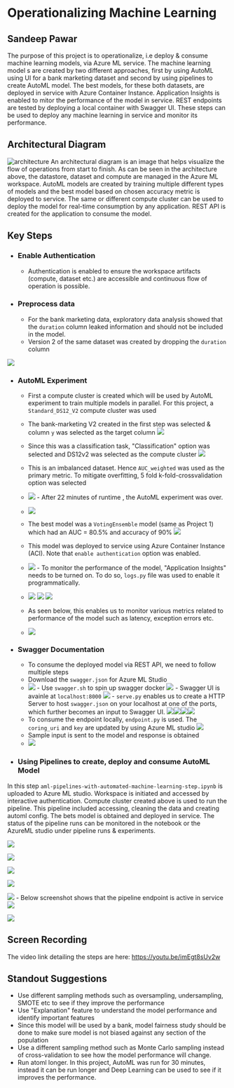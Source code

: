 # Operationalizing Machine Learning
## Sandeep Pawar

The purpose of this project is to operationalize, i.e deploy & consume machine learning models, via Azure ML service. The machine learning model s are created by two different approaches, first by using AutoML using UI for a bank marketing dataset and second by using pipelines to create AutoML model. The best models, for these both datasets, are deployed in service with Azure Container Instance. Application Insights is enabled to mitor the performance of the model in service. REST endpoints are tested by deploying a local container with Swagger UI. These steps can be used to deploy any machine learning in service and monitor its performance. 

## Architectural Diagram
![architecture](https://raw.githubusercontent.com/sapawar4/nd00333_AZMLND_C2/master/starter_files/images/arch.JPG)
An architectural diagram is an image that helps visualize the flow of operations from start to finish. As can be seen in the architecture above, the datastore, dataset and compute are managed in the Azure ML workspace. AutoML models are created by training multiple different types of models and the best model based on chosen accuracy metric is deployed to service. The same or different compute cluster can be used to deploy the model for real-time consumption by any application. REST API is created for the application to consume the model.

## Key Steps
- ### Enable Authentication
	- Authentication is enabled to ensure the workspace artifacts (compute, dataset etc.) are accessible and continuous flow of operation is possible.

- ### Preprocess data
	- For the bank marketing data, exploratory data analysis showed that the `duration` column leaked information and should not be included in the model. 
	- Version 2 of the same dataset was created by dropping the `duration` column
	
![](https://raw.githubusercontent.com/sapawar4/nd00333_AZMLND_C2/master/starter_files/images/image1.png)
- ### AutoML Experiment
	- First a compute cluster is created which will be used by AutoML experiment to train multiple models in parallel. For this project, a `Standard_DS12_V2` compute cluster was used
	- The bank-marketing V2 created in the first step was selected & column `y` was selected as the target column 
	 ![](https://raw.githubusercontent.com/sapawar4/nd00333_AZMLND_C2/master/starter_files/images/image3.png)	 
	- Since this was a classification task, "Classification" option was selected and DS12v2 was selected as the compute cluster
	![](https://raw.githubusercontent.com/sapawar4/nd00333_AZMLND_C2/master/starter_files/images/image4.png)
	- This is an imbalanced dataset. Hence `AUC_weighted` was used as the primary metric. To mitigate overfitting, 5 fold k-fold-crossvalidation option was selected
	- ![](https://raw.githubusercontent.com/sapawar4/nd00333_AZMLND_C2/master/starter_files/images/image6.png)	- After 22 minutes of runtime , the AutoML experiment was over. 

	- ![](https://raw.githubusercontent.com/sapawar4/nd00333_AZMLND_C2/master/starter_files/images/image7.png)
	- The best model was a `VotingEnsemble` model (same as Project 1) which had an AUC = 80.5% and accuracy of 90%
![](https://raw.githubusercontent.com/sapawar4/nd00333_AZMLND_C2/master/starter_files/images/image9.png)
	- This model was deployed to service using Azure Container Instance (ACI). Note that `enable authentication` option was enabled.
	- ![](https://raw.githubusercontent.com/sapawar4/nd00333_AZMLND_C2/master/starter_files/images/image10.png)	- To monitor the performance of the model, "Application Insights" needs to be turned on. To do so, `logs.py` file was used to enable it programmatically. 
	- ![](https://raw.githubusercontent.com/sapawar4/nd00333_AZMLND_C2/master/starter_files/images/image13.png)
![](https://raw.githubusercontent.com/sapawar4/nd00333_AZMLND_C2/master/starter_files/images/image14.png)
![](https://raw.githubusercontent.com/sapawar4/nd00333_AZMLND_C2/master/starter_files/images/image15.png)
	- As seen below, this enables us to monitor various metrics related to performance of the model such as latency, exception errors etc. 
	- ![](https://raw.githubusercontent.com/sapawar4/nd00333_AZMLND_C2/master/starter_files/images/image16.png)
- ### Swagger Documentation
	- To consume the deployed model via REST API, we need to follow multiple steps 
	- Download the `swagger.json` for Azure ML Studio
	- ![](https://raw.githubusercontent.com/sapawar4/nd00333_AZMLND_C2/master/starter_files/images/image17.png)	- Use `swagger.sh` to spin up swagger docker
![](https://raw.githubusercontent.com/sapawar4/nd00333_AZMLND_C2/master/starter_files/images/image18.png)	- Swagger UI is avainle at `localhost:8000`
![](https://raw.githubusercontent.com/sapawar4/nd00333_AZMLND_C2/master/starter_files/images/image22.png)	- `serve.py` enables us to create a HTTP Server to host `swagger.json` on your localhost at one of the ports, which further becomes an input to Swagger UI.
![](https://raw.githubusercontent.com/sapawar4/nd00333_AZMLND_C2/master/starter_files/images/image26.png)![](https://raw.githubusercontent.com/sapawar4/nd00333_AZMLND_C2/master/starter_files/images/image28.png)![](https://raw.githubusercontent.com/sapawar4/nd00333_AZMLND_C2/master/starter_files/images/image27.png)![](https://raw.githubusercontent.com/sapawar4/nd00333_AZMLND_C2/master/starter_files/images/image29.png)
	- To consume the endpoint locally, `endpoint.py` is used. The `coring_uri` and `key` are updated by using Azure ML studio
![](https://raw.githubusercontent.com/sapawar4/nd00333_AZMLND_C2/master/starter_files/images/image31.png)
	- Sample input is sent to the model and response is obtained
	- ![](https://raw.githubusercontent.com/sapawar4/nd00333_AZMLND_C2/master/starter_files/images/image30.png)
- ### Using Pipelines to create, deploy and consume AutoML Model
In this step ``aml-pipelines-with-automated-machine-learning-step.ipynb`` is uploaded to Azure ML studio. Workspace is initiated and accessed by interactive authentication. Compute cluster created above is used to run the pipeline. This pipeline included accessing, cleaning the data and creating automl config. The bets model is obtained and deployed in service. The status of the pipeline runs can be monitored in the notebook or the AzureML studio under pipeline runs & experiments. 


![](https://raw.githubusercontent.com/sapawar4/nd00333_AZMLND_C2/master/starter_files/images/image12.png)

![](https://raw.githubusercontent.com/sapawar4/nd00333_AZMLND_C2/master/starter_files/images/image19.png)

![](https://raw.githubusercontent.com/sapawar4/nd00333_AZMLND_C2/master/starter_files/images/image20.png)


![](https://raw.githubusercontent.com/sapawar4/nd00333_AZMLND_C2/master/starter_files/images/image21.png)



![](https://raw.githubusercontent.com/sapawar4/nd00333_AZMLND_C2/master/starter_files/images/image23.png)
	- Below screenshot shows that the pipeline endpoint is active in service
![](https://raw.githubusercontent.com/sapawar4/nd00333_AZMLND_C2/master/starter_files/images/pipeline_endpoint.JPG) 	
	
![](https://raw.githubusercontent.com/sapawar4/nd00333_AZMLND_C2/master/starter_files/images/image25.png) 

## Screen Recording
The video link detailing the steps are here: https://youtu.be/imEgt8sUv2w

## Standout Suggestions
- Use different sampling methods such as oversampling, undersampling, SMOTE etc to see if they improve the performance
- Use "Explanation" feature to understand the model performance and identify important features
- Since this model will be used by a bank, model fairness study should be done to make sure model is not biased against any section of the population
- Use a different sampling method such as Monte Carlo sampling instead of cross-validation to see how the model performance will change.
- Run atoml longer. In this project, AutoML was run for 30 minutes, instead it can be run longer and Deep Learning can be used to see if it improves the performance.

